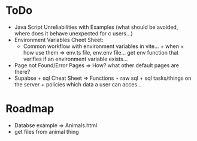 # ToDo
- Java Script Unreliabilities with Examples (what should be avoided, where does it behave unexpected for c users...)
- Environment Variables Cheet Sheet:
	- Common workflow with environment variables in vite... + when + how use them
	=> env.ts file, env.env file... get env function that verifies if an environment variable exists...
- Page not Found/Error Pages => How? what other default pages are there?
- Supabse + sql Cheat Sheet => Functions + raw sql + sql tasks/things on the server + policies which data a user can acces... 

# Roadmap
- Databse example
	=> Animals.html
- get files from animal thing
